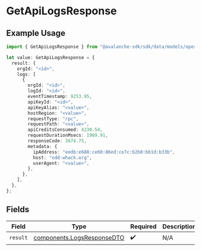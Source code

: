 # GetApiLogsResponse

## Example Usage

```typescript
import { GetApiLogsResponse } from "@avalanche-sdk/sdk/data/models/operations";

let value: GetApiLogsResponse = {
  result: {
    orgId: "<id>",
    logs: [
      {
        orgId: "<id>",
        logId: "<id>",
        eventTimestamp: 9253.95,
        apiKeyId: "<id>",
        apiKeyAlias: "<value>",
        hostRegion: "<value>",
        requestType: "rpc",
        requestPath: "<value>",
        apiCreditsConsumed: 4230.54,
        requestDurationMsecs: 1989.91,
        responseCode: 3674.75,
        metadata: {
          ipAddress: "eedb:e688:ce60:86ed:ce7c:b2b0:bb1d:b33b",
          host: "odd-whack.org",
          userAgent: "<value>",
        },
      },
    ],
  },
};
```

## Fields

| Field                                                                    | Type                                                                     | Required                                                                 | Description                                                              |
| ------------------------------------------------------------------------ | ------------------------------------------------------------------------ | ------------------------------------------------------------------------ | ------------------------------------------------------------------------ |
| `result`                                                                 | [components.LogsResponseDTO](../../models/components/logsresponsedto.md) | :heavy_check_mark:                                                       | N/A                                                                      |